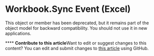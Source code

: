 
# Workbook.Sync Event (Excel)

This object or member has been deprecated, but it remains part of the object model for backward compatibility. You should not use it in new applications.


****   **Contribute to this article**Want to edit or suggest changes to this content? You can edit and submit changes to  [this article](https://github.com/jhershey00/VBA_Excel_Test/OpenXMLCon/articles/ce8b77e1-a316-c0e3-f0f8-ce4ac22ec430.md) using GitHub.

